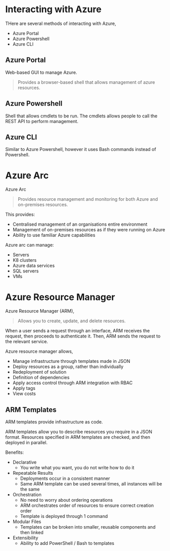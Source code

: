 
# Interacting with Azure

THere are several methods of interacting with Azure,
- Azure Portal
- Azure Powershell
- Azure CLI

## Azure Portal

Web-based GUI to manage Azure.

> Provides a browser-based shell that allows management of azure resources.

## Azure Powershell

Shell that allows cmdlets to be run. The cmdlets allows people to call the REST API to perform
management.

## Azure CLI

Similar to Azure Powershell, however it uses Bash commands instead of Powershell.

# Azure Arc

Azure Arc
> Provides resource management and monitoring for both Azure and on-premises resources.

This provides:
- Centralised management of an organisations entire environment
- Management of on-premises resources as if they were running on Azure
- Ability to use familiar Azure capabilities

Azure arc can manage:
- Servers
- K8 clusters
- Azure data services
- SQL servers
- VMs

# Azure Resource Manager

Azure Resource Manager (ARM),
> Allows you to create, update, and delete resources.

When a user sends a request through an interface, ARM receives the request, then proceeds to authenticate
it. Then, ARM sends the request to the relevant service.

Azure resource manager allows,
- Manage infrastructure through templates made in JSON
- Deploy resources as a group, rather than individually
- Redeployment of solution
- Definition of dependencies
- Apply access control through ARM integration with RBAC
- Apply tags
- View costs

## ARM Templates

ARM templates provide infrastructure as code.

ARM templates allow you to describe resources you require in a JSON format. Resources specified in
ARM templates are checked, and then deployed in parallel.

Benefits:
- Declarative
    - You write what you want, you do not write how to do it
- Repeatable Results
    - Deployments occur in a consistent manner
    - Same ARM template can be used several times, all instances will be the same
- Orchestration
    - No need to worry about ordering operations
    - ARM orchestrates order of resources to ensure correct creation order
    - Template is deployed through 1 command
- Modular Files
    - Templates can be broken into smaller, reusable components and then linked
- Extensibility
    - Ability to add PowerShell / Bash to templates
